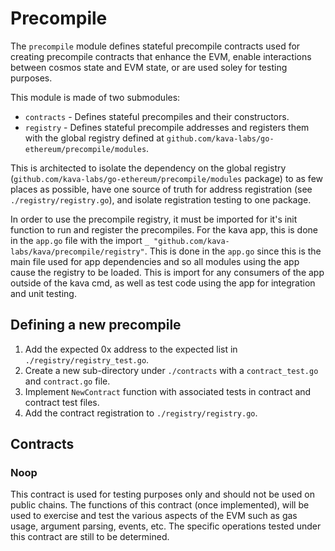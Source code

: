 # Precompile

The `precompile` module defines stateful precompile contracts used for creating precompile contracts that enhance the EVM, enable interactions between cosmos state and EVM state, or are used soley for testing purposes.

This module is made of two submodules:

- `contracts` - Defines stateful precompiles and their constructors.
- `registry` - Defines stateful precompile addresses and registers them with the global registry
 defined at `github.com/kava-labs/go-ethereum/precompile/modules`.

This is architected to isolate the dependency on the global registry (`github.com/kava-labs/go-ethereum/precompile/modules` package) to as few places as possible, have one source of truth for address registration (see `./registry/registry.go`), and isolate registration testing to one package.

In order to use the precompile registry, it must be imported for it's init function to run and register the precompiles.  For the kava app, this is done in the `app.go` file with the import `_ "github.com/kava-labs/kava/precompile/registry"`.  This is done in the `app.go` since this is the main file used for app dependencies and so all modules using the app cause the registry to be loaded.  This is import for any consumers of the app outside of the kava cmd, as well as test code using the app for integration and unit testing.

## Defining a new precompile

1) Add the expected 0x address to the expected list in `./registry/registry_test.go`.
2) Create a new sub-directory under `./contracts` with a `contract_test.go` and `contract.go` file.
3) Implement `NewContract` function with associated tests in contract and contract test files.
4) Add the contract registration to `./registry/registry.go`.

## Contracts

### Noop

This contract is used for testing purposes only and should not be used on public chains.  The functions of this contract (once implemented), will be used to exercise and test the various aspects of the EVM such as gas usage, argument parsing, events, etc. The specific operations tested under this contract are still to be determined.

